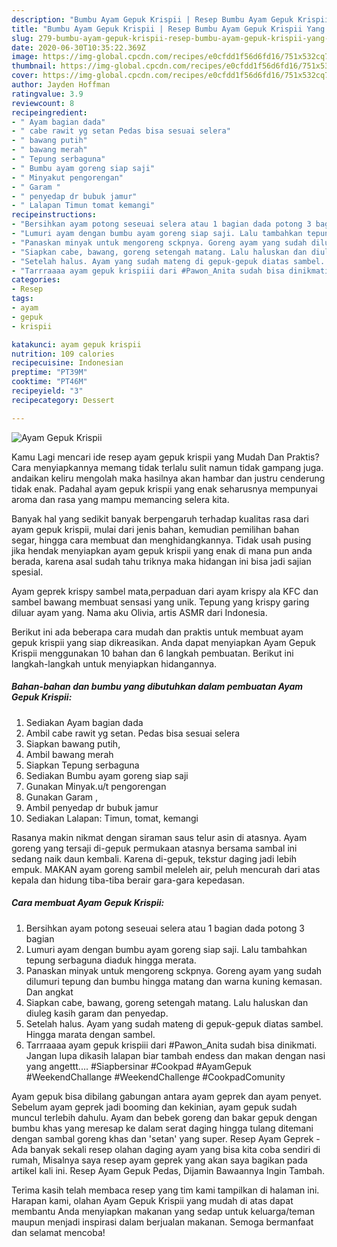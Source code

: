 ```yaml
---
description: "Bumbu Ayam Gepuk Krispii | Resep Bumbu Ayam Gepuk Krispii Yang Paling Enak"
title: "Bumbu Ayam Gepuk Krispii | Resep Bumbu Ayam Gepuk Krispii Yang Paling Enak"
slug: 279-bumbu-ayam-gepuk-krispii-resep-bumbu-ayam-gepuk-krispii-yang-paling-enak
date: 2020-06-30T10:35:22.369Z
image: https://img-global.cpcdn.com/recipes/e0cfdd1f56d6fd16/751x532cq70/ayam-gepuk-krispii-foto-resep-utama.jpg
thumbnail: https://img-global.cpcdn.com/recipes/e0cfdd1f56d6fd16/751x532cq70/ayam-gepuk-krispii-foto-resep-utama.jpg
cover: https://img-global.cpcdn.com/recipes/e0cfdd1f56d6fd16/751x532cq70/ayam-gepuk-krispii-foto-resep-utama.jpg
author: Jayden Hoffman
ratingvalue: 3.9
reviewcount: 8
recipeingredient:
- " Ayam bagian dada"
- " cabe rawit yg setan Pedas bisa sesuai selera"
- " bawang putih"
- " bawang merah"
- " Tepung serbaguna"
- " Bumbu ayam goreng siap saji"
- " Minyakut pengorengan"
- " Garam "
- " penyedap dr bubuk jamur"
- " Lalapan Timun tomat kemangi"
recipeinstructions:
- "Bersihkan ayam potong seseuai selera atau 1 bagian dada potong 3 bagian"
- "Lumuri ayam dengan bumbu ayam goreng siap saji. Lalu tambahkan tepung serbaguna diaduk hingga merata."
- "Panaskan minyak untuk mengoreng sckpnya. Goreng ayam yang sudah dilumuri tepung dan bumbu hingga matang dan warna kuning kemasan. Dan angkat"
- "Siapkan cabe, bawang, goreng setengah matang. Lalu haluskan dan diuleg kasih garam dan penyedap."
- "Setelah halus. Ayam yang sudah mateng di gepuk-gepuk diatas sambel. Hingga marata dengan sambel."
- "Tarrraaaa ayam gepuk krispiii dari #Pawon_Anita sudah bisa dinikmati. Jangan lupa dikasih lalapan biar tambah endess dan makan dengan nasi yang angettt.... #Siapbersinar #Cookpad #AyamGepuk #WeekendChallange #WeekendChallenge #CookpadComunity"
categories:
- Resep
tags:
- ayam
- gepuk
- krispii

katakunci: ayam gepuk krispii 
nutrition: 109 calories
recipecuisine: Indonesian
preptime: "PT39M"
cooktime: "PT46M"
recipeyield: "3"
recipecategory: Dessert

---
```



![Ayam Gepuk Krispii](https://img-global.cpcdn.com/recipes/e0cfdd1f56d6fd16/751x532cq70/ayam-gepuk-krispii-foto-resep-utama.jpg)

Kamu Lagi mencari ide resep ayam gepuk krispii yang Mudah Dan Praktis? Cara menyiapkannya memang tidak terlalu sulit namun tidak gampang juga. andaikan keliru mengolah maka hasilnya akan hambar dan justru cenderung tidak enak. Padahal ayam gepuk krispii yang enak seharusnya mempunyai aroma dan rasa yang mampu memancing selera kita.

Banyak hal yang sedikit banyak berpengaruh terhadap kualitas rasa dari ayam gepuk krispii, mulai dari jenis bahan, kemudian pemilihan bahan segar, hingga cara membuat dan menghidangkannya. Tidak usah pusing jika hendak menyiapkan ayam gepuk krispii yang enak di mana pun anda berada, karena asal sudah tahu triknya maka hidangan ini bisa jadi sajian spesial.

Ayam geprek krispy sambel mata,perpaduan dari ayam krispy ala KFC dan sambel bawang membuat sensasi yang unik. Tepung yang krispy garing diluar ayam yang. Nama aku Olivia, artis ASMR dari Indonesia.


Berikut ini ada beberapa cara mudah dan praktis untuk membuat ayam gepuk krispii yang siap dikreasikan. Anda dapat menyiapkan Ayam Gepuk Krispii menggunakan 10 bahan dan 6 langkah pembuatan. Berikut ini langkah-langkah untuk menyiapkan hidangannya.

<!--inarticleads1-->

##### Bahan-bahan dan bumbu yang dibutuhkan dalam pembuatan Ayam Gepuk Krispii:

1. Sediakan  Ayam bagian dada
1. Ambil  cabe rawit yg setan. Pedas bisa sesuai selera
1. Siapkan  bawang putih,
1. Ambil  bawang merah
1. Siapkan  Tepung serbaguna
1. Sediakan  Bumbu ayam goreng siap saji
1. Gunakan  Minyak.u/t pengorengan
1. Gunakan  Garam ,
1. Ambil  penyedap dr bubuk jamur
1. Sediakan  Lalapan: Timun, tomat, kemangi


Rasanya makin nikmat dengan siraman saus telur asin di atasnya. Ayam goreng yang tersaji di-gepuk permukaan atasnya bersama sambal ini sedang naik daun kembali. Karena di-gepuk, tekstur daging jadi lebih empuk. MAKAN ayam goreng sambil meleleh air, peluh mencurah dari atas kepala dan hidung tiba-tiba berair gara-gara kepedasan. 

<!--inarticleads2-->

##### Cara membuat Ayam Gepuk Krispii:

1. Bersihkan ayam potong seseuai selera atau 1 bagian dada potong 3 bagian
1. Lumuri ayam dengan bumbu ayam goreng siap saji. Lalu tambahkan tepung serbaguna diaduk hingga merata.
1. Panaskan minyak untuk mengoreng sckpnya. Goreng ayam yang sudah dilumuri tepung dan bumbu hingga matang dan warna kuning kemasan. Dan angkat
1. Siapkan cabe, bawang, goreng setengah matang. Lalu haluskan dan diuleg kasih garam dan penyedap.
1. Setelah halus. Ayam yang sudah mateng di gepuk-gepuk diatas sambel. Hingga marata dengan sambel.
1. Tarrraaaa ayam gepuk krispiii dari #Pawon_Anita sudah bisa dinikmati. Jangan lupa dikasih lalapan biar tambah endess dan makan dengan nasi yang angettt.... #Siapbersinar #Cookpad #AyamGepuk #WeekendChallange #WeekendChallenge #CookpadComunity


Ayam gepuk bisa dibilang gabungan antara ayam geprek dan ayam penyet. Sebelum ayam geprek jadi booming dan kekinian, ayam gepuk sudah muncul terlebih dahulu. Ayam dan bebek goreng dan bakar gepuk dengan bumbu khas yang meresap ke dalam serat daging hingga tulang ditemani dengan sambal goreng khas dan &#39;setan&#39; yang super. Resep Ayam Geprek - Ada banyak sekali resep olahan daging ayam yang bisa kita coba sendiri di rumah, Misalnya saya resep ayam geprek yang akan saya bagikan pada artikel kali ini. Resep Ayam Gepuk Pedas, Dijamin Bawaannya Ingin Tambah. 

Terima kasih telah membaca resep yang tim kami tampilkan di halaman ini. Harapan kami, olahan Ayam Gepuk Krispii yang mudah di atas dapat membantu Anda menyiapkan makanan yang sedap untuk keluarga/teman maupun menjadi inspirasi dalam berjualan makanan. Semoga bermanfaat dan selamat mencoba!
